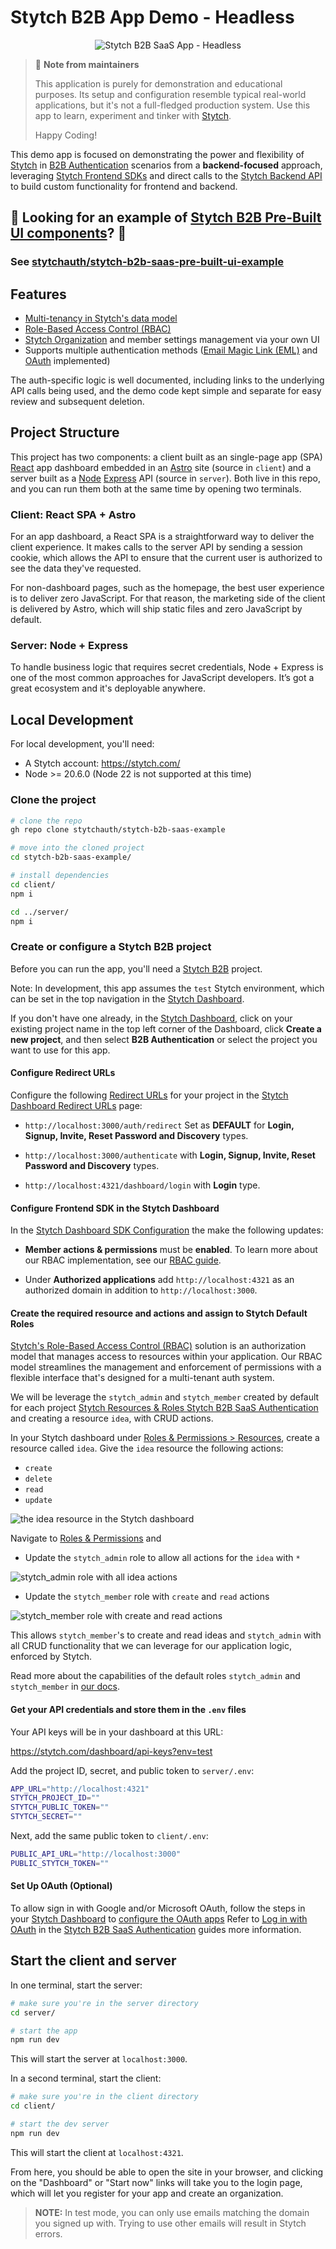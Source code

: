 # Stytch B2B App Demo - Headless

<p align="center">
  <img alt="Stytch B2B SaaS App - Headless" src="./doc/Stytch-B2B-app-headless.png" />
</p>

> 💬 **Note from maintainers**
>
> This application is purely for demonstration and educational purposes. Its setup and configuration resemble typical real-world applications, but it's not a full-fledged production system. Use this app to learn, experiment and tinker with [Stytch][stytch].
>
> Happy Coding!


This demo app is focused on demonstrating the power and flexibility of [Stytch](stytch) in [B2B Authentication](https://stytch.com/b2b) scenarios from a **backend-focused** approach, leveraging [Stytch Frontend SDKs](https://stytch.com/docs/b2b/guides/implementation/frontend-headless) and direct calls to the [Stytch Backend API](https://stytch.com/docs/b2b/guides/implementation/backend) to build custom functionality for frontend and backend.

## 👀 Looking for an example of [Stytch B2B Pre-Built UI components][stytch-prebuilt-ui]? 👀
### See [stytchauth/stytch-b2b-saas-pre-built-ui-example][b2b-prebuilt-ui-gh]


## Features

- [Multi-tenancy in Stytch's data model](https://stytch.com/docs/b2b/guides/multi-tenancy)
- [Role-Based Access Control (RBAC)](https://stytch.com/docs/b2b/guides/rbac/overview)
- [Stytch Organization](https://stytch.com/docs/b2b/guides/organizations/org-settings) and member settings management via your own UI
- Supports multiple authentication methods ([Email Magic Link (EML)](https://stytch.com/docs/b2b/guides/magic-links/send-login-or-signup-eml) and [OAuth](https://stytch.com/docs/b2b/guides/oauth/login) implemented)

The auth-specific logic is well documented, including links to the underlying API calls being used, and the demo code kept simple and separate for easy review and subsequent deletion.

## Project Structure

This project has two components: a client built as an single-page app (SPA) [React](https://react.dev) app dashboard embedded in an [Astro](https://astro.build) site (source in `client`) and a server built as a [Node](https://nodejs.org) [Express](https://expressjs.com) API (source in `server`). Both live in this repo, and you can run them both at the same time by opening two terminals.

### Client: React SPA + Astro

For an app dashboard, a React SPA is a straightforward way to deliver the client experience. It makes calls to the server API by sending a session cookie, which allows the API to ensure that the current user is authorized to see the data they've requested.

For non-dashboard pages, such as the homepage, the best user experience is to deliver zero JavaScript. For that reason, the marketing side of the client is delivered by Astro, which will ship static files and zero JavaScript by default.

### Server: Node + Express

To handle business logic that requires secret credentials, Node + Express is one of the most common approaches for JavaScript developers. It’s got a great ecosystem and it's deployable anywhere.

## Local Development

For local development, you'll need:

- A Stytch account: https://stytch.com/
- Node >= 20.6.0 (Node 22 is not supported at this time)

### Clone the project

```bash
# clone the repo
gh repo clone stytchauth/stytch-b2b-saas-example

# move into the cloned project
cd stytch-b2b-saas-example/

# install dependencies
cd client/
npm i

cd ../server/
npm i
```

### Create or configure a Stytch B2B project

Before you can run the app, you'll need a [Stytch B2B][stytch-b2b] project.

Note: In development, this app assumes the `test` Stytch environment, which can be set in the top navigation in the [Stytch Dashboard][stytch-dashboard].

If you don't have one already, in the [Stytch Dashboard][stytch-dashboard], click on your existing project name in the top left corner of the Dashboard, click **Create a new project**, and then select **B2B Authentication** or select the project you want to use for this app.

#### Configure Redirect URLs

Configure the following [Redirect URLs](https://stytch.com/docs/b2b/guides/dashboard/redirect-urls) for your project in the [Stytch Dashboard Redirect URLs][stytch-dashboard-redirect-urls] page:

- `http://localhost:3000/auth/redirect` Set as **DEFAULT** for **Login, Signup, Invite, Reset Password and Discovery** types.

- `http://localhost:3000/authenticate` with **Login, Signup, Invite, Reset Password and Discovery** types.

- `http://localhost:4321/dashboard/login` with **Login** type.

#### Configure Frontend SDK in the Stytch Dashboard

In the [Stytch Dashboard SDK Configuration](https://stytch.com/dashboard/sdk-configuration) the make the following updates:

- **Member actions & permissions** must be **enabled**. To learn more about our RBAC implementation, see our [RBAC guide][stytch-rbac-guide].

- Under **Authorized applications** add `http://localhost:4321` as an authorized domain in addition to `http://localhost:3000`.

#### Create the required resource and actions and assign to Stytch Default Roles

[Stytch's Role-Based Access Control (RBAC)](https://stytch.com/docs/b2b/guides/rbac/getting-started) solution is an authorization model that manages access to resources within your application. Our RBAC model streamlines the management and enforcement of permissions with a flexible interface that's designed for a multi-tenant auth system.

We will be leverage the `stytch_admin` and `stytch_member` created by default for each project [Stytch Resources & Roles Stytch B2B SaaS Authentication](https://stytch.com/docs/b2b/guides/rbac/stytch-defaults) and creating a resource `idea`, with CRUD actions.

In your Stytch dashboard under [Roles & Permissions > Resources](https://stytch.com/dashboard/rbac?env=test&type=Resources), create a resource called `idea`. Give the `idea` resource the following actions:

- `create`
- `delete`
- `read`
- `update`

![the idea resource in the Stytch dashboard](doc/dashboard-stytch-resources.jpg)

Navigate to [Roles & Permissions](https://stytch.com/dashboard/rbac?env=test&type=Roles) and

- Update the `stytch_admin` role to allow all actions for the `idea` with `*`

![stytch_admin role with all idea actions](doc/dashboard-stytch-admin-idea-config.png)

- Update the `stytch_member` role with `create` and `read` actions

![stytch_member role with create and read actions](doc/dashboard-stytch-member-idea-config.png)

This allows `stytch_member`'s to create and read ideas and `stytch_admin` with all CRUD functionality that we can leverage for our application logic, enforced by Stytch.

Read more about the capabilities of the default roles `stytch_admin` and `stytch_member` in [our docs](https://stytch.com/docs/b2b/guides/rbac/stytch-defaults).

#### Get your API credentials and store them in the `.env` files

Your API keys will be in your dashboard at this URL:

https://stytch.com/dashboard/api-keys?env=test

Add the project ID, secret, and public token to `server/.env`:

```bash
APP_URL="http://localhost:4321"
STYTCH_PROJECT_ID=""
STYTCH_PUBLIC_TOKEN=""
STYTCH_SECRET=""
```

Next, add the same public token to `client/.env`:

```bash
PUBLIC_API_URL="http://localhost:3000"
PUBLIC_STYTCH_TOKEN=""
```

#### Set Up OAuth (Optional)

To allow sign in with Google and/or Microsoft OAuth, follow the steps in your [Stytch Dashboard][stytch-dashboard] to [configure the OAuth apps](https://stytch.com/dashboard/oauth) Refer to [Log in with OAuth](https://stytch.com/docs/b2b/guides/oauth/login) in the [Stytch B2B SaaS Authentication](https://stytch.com/docs/b2b/guides/oauth/login) guides more information.

## Start the client and server

In one terminal, start the server:

```bash
# make sure you're in the server directory
cd server/

# start the app
npm run dev
```

This will start the server at `localhost:3000`.

In a second terminal, start the client:

```bash
# make sure you're in the client directory
cd client/

# start the dev server
npm run dev
```

This will start the client at `localhost:4321`.

From here, you should be able to open the site in your browser, and clicking on the "Dashboard" or "Start now" links will take you to the login page, which will let you register for your app and create an organization.

> **NOTE:** In test mode, you can only use emails matching the domain you signed up with. Trying to use other emails will result in Stytch errors.

[stytch]: https://stytch.com
[stytch-dashboard]: https://stytch.com/dashboard/
[stytch-dashboard-redirect-urls]: https://stytch.com/dashboard/redirect-urls
[stytch-b2b]: https://stytch.com/b2b
[stytch-rbac-guide]: https://stytch.com/docs/b2b/guides/rbac/overview
[stytch-prebuilt-ui]: https://stytch.com/docs/b2b/guides/ui-components/overview
[b2b-prebuilt-ui-gh]: https://github.com/stytchauth/stytch-b2b-saas-pre-built-ui-example
